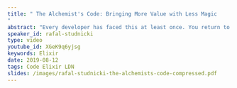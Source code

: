 ```yaml
---
title: " The Alchemist's Code: Bringing More Value with Less Magic
"
abstract: "Every developer has faced this at least once. You return to the code you wrote some time ago and you have no idea what it does. This can be frustrating, especially if said code has just crashed in production. But there is a way of designing applications so they are approachable, even upon first reading. The approach Rafal presents can make software more valuable to customers, allowing for quick response to change. It also benefits other developers, who can easily intuit how to put new features in place."
speaker_id: rafal-studnicki
type: video
youtube_id: XGeK9q6yjsg
keywords: Elixir
date: 2019-08-12
tags: Code Elixir LDN
slides: /images/rafal-studnicki-the-alchemists-code-compressed.pdf
---
```


